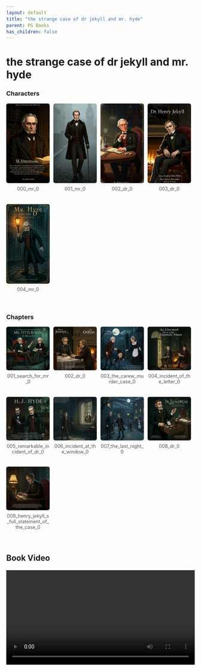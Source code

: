 ```yaml
---
layout: default
title: "the strange case of dr jekyll and mr. hyde"
parent: PG Books
has_children: false
---
```



<style>
.image-gallery {
  display: flex;
  flex-wrap: wrap;
  justify-content: space-between;
  margin-bottom: 20px;
}

.image-row {
  display: flex;
  justify-content: flex-start;
  width: 100%;
  margin-bottom: 20px;
}

.image-item {
  width: 23%;
  margin-right: 2%;
  text-align: center;
}

.image-item:last-child {
  margin-right: 0;
}

.image-item img {
  width: 100%;
  height: auto;
  object-fit: cover;
  border-radius: 5px;
  box-shadow: 0 2px 4px rgba(0,0,0,0.1);
}

.image-item p {
  margin-top: 5px;
  font-size: 0.9em;
  color: #555;
}

.video-container {
  margin: 20px 0;
}
</style>


# the strange case of dr jekyll and mr. hyde

<h3>Characters</h3>
<div class="image-gallery">
<div class="image-row">
  <div class="image-item">
    <img src="../../assets/pg_books_ai_generated_photos/the_strange_case_of_dr_jekyll_and_mr. hyde/characters/000_mr_0.png" alt="000_mr_0">
    <p>000_mr_0</p>
  </div>
  <div class="image-item">
    <img src="../../assets/pg_books_ai_generated_photos/the_strange_case_of_dr_jekyll_and_mr. hyde/characters/001_mr_0.png" alt="001_mr_0">
    <p>001_mr_0</p>
  </div>
  <div class="image-item">
    <img src="../../assets/pg_books_ai_generated_photos/the_strange_case_of_dr_jekyll_and_mr. hyde/characters/002_dr_0.png" alt="002_dr_0">
    <p>002_dr_0</p>
  </div>
  <div class="image-item">
    <img src="../../assets/pg_books_ai_generated_photos/the_strange_case_of_dr_jekyll_and_mr. hyde/characters/003_dr_0.png" alt="003_dr_0">
    <p>003_dr_0</p>
  </div>
</div>
<div class="image-row">
  <div class="image-item">
    <img src="../../assets/pg_books_ai_generated_photos/the_strange_case_of_dr_jekyll_and_mr. hyde/characters/004_mr_0.png" alt="004_mr_0">
    <p>004_mr_0</p>
  </div>
</div>
</div>

<h3>Chapters</h3>
<div class="image-gallery">
<div class="image-row">
  <div class="image-item">
    <img src="../../assets/pg_books_ai_generated_photos/the_strange_case_of_dr_jekyll_and_mr. hyde/chapters/001_search_for_mr_0.png" alt="001_search_for_mr_0">
    <p>001_search_for_mr_0</p>
  </div>
  <div class="image-item">
    <img src="../../assets/pg_books_ai_generated_photos/the_strange_case_of_dr_jekyll_and_mr. hyde/chapters/002_dr_0.png" alt="002_dr_0">
    <p>002_dr_0</p>
  </div>
  <div class="image-item">
    <img src="../../assets/pg_books_ai_generated_photos/the_strange_case_of_dr_jekyll_and_mr. hyde/chapters/003_the_carew_murder_case_0.png" alt="003_the_carew_murder_case_0">
    <p>003_the_carew_murder_case_0</p>
  </div>
  <div class="image-item">
    <img src="../../assets/pg_books_ai_generated_photos/the_strange_case_of_dr_jekyll_and_mr. hyde/chapters/004_incident_of_the_letter_0.png" alt="004_incident_of_the_letter_0">
    <p>004_incident_of_the_letter_0</p>
  </div>
</div>
<div class="image-row">
  <div class="image-item">
    <img src="../../assets/pg_books_ai_generated_photos/the_strange_case_of_dr_jekyll_and_mr. hyde/chapters/005_remarkable_incident_of_dr_0.png" alt="005_remarkable_incident_of_dr_0">
    <p>005_remarkable_incident_of_dr_0</p>
  </div>
  <div class="image-item">
    <img src="../../assets/pg_books_ai_generated_photos/the_strange_case_of_dr_jekyll_and_mr. hyde/chapters/006_incident_at_the_window_0.png" alt="006_incident_at_the_window_0">
    <p>006_incident_at_the_window_0</p>
  </div>
  <div class="image-item">
    <img src="../../assets/pg_books_ai_generated_photos/the_strange_case_of_dr_jekyll_and_mr. hyde/chapters/007_the_last_night_0.png" alt="007_the_last_night_0">
    <p>007_the_last_night_0</p>
  </div>
  <div class="image-item">
    <img src="../../assets/pg_books_ai_generated_photos/the_strange_case_of_dr_jekyll_and_mr. hyde/chapters/008_dr_0.png" alt="008_dr_0">
    <p>008_dr_0</p>
  </div>
</div>
<div class="image-row">
  <div class="image-item">
    <img src="../../assets/pg_books_ai_generated_photos/the_strange_case_of_dr_jekyll_and_mr. hyde/chapters/009_henry_jekyll_s_full_statement_of_the_case_0.png" alt="009_henry_jekyll_s_full_statement_of_the_case_0">
    <p>009_henry_jekyll_s_full_statement_of_the_case_0</p>
  </div>
</div>
</div>

<h2>Book Video</h2>
<div class="video-container">
  <video controls width="100%">
    <source src="../../assets/pg_books_ai_generated_videos/the_strange_case_of_dr_jekyll_and_mr. hyde.mp4" type="video/mp4">
    Your browser does not support the video tag.
  </video>
</div>

